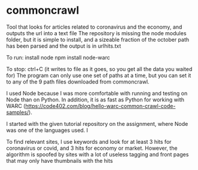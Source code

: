 # commoncrawl
Tool that looks for articles related to coronavirus and the economy, and outputs the url into a text file
The repository is missing the node modules folder, but it is simple to install, and a sizeable fraction of the october path has been parsed
and the output is in urlhits.txt

To run:
install node
npm install node-warc

To stop:
ctrl+C (it writes to file as it goes, so you get all the data you waited for)
The program can only use one set of paths at a time, but you can set it to any of the 9 path files downloaded from commoncrawl.

I used Node because I was more comfortable with running and testing on Node than on Python. 
In addition, it is as fast as Python for working with WARC (https://code402.com/blog/hello-warc-common-crawl-code-samples/).

I started with the given tutorial repository on the assignment, where Node was one of the languages used.
I 

To find relevant sites, I use keywords and look for at least 3 hits for coronavirus or covid, and 3 hits for economy or market.
However, the algorithm is spoofed by sites with a lot of useless tagging and front pages that may only have thumbnails with the hits


